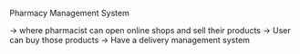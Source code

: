 Pharmacy Management System 

-> where pharmacist can open online shops and sell their products
-> User can buy those products 
-> Have a delivery management system
